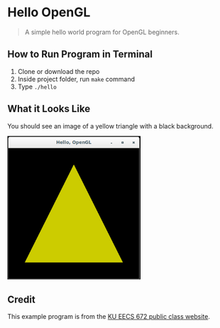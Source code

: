 # Hello OpenGL

> A simple hello world program for OpenGL beginners.

## How to Run Program in Terminal

1. Clone or download the repo
2. Inside project folder, run `make` command
3. Type `./hello`

## What it Looks Like

You should see an image of a yellow triangle with a black background.

<img width="300" src="https://github.com/compscilauren/hello-opengl/blob/master/demo.png">

## Credit

This example program is from the 
[KU EECS 672 public class website](https://people.eecs.ku.edu/~jrmiller/Courses/OpenGL/HelloOpenGL/HelloOpenGLBasic/HelloOpenGLBasic.html "KU EECS 672 public class website").
